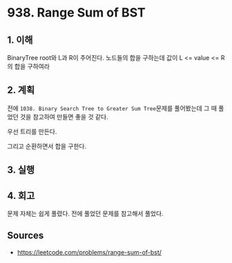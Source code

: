 # 938. Range Sum of BST

## 1. 이해

BinaryTree root와 L과 R이 주어진다. 노드들의 합을 구하는데 값이 L <= value <= R의 합을 
구하여라

## 2. 계획

전에 `1038. Binary Search Tree to Greater Sum Tree`문제를 풀어봤는데 그 때 풀었던 것을 
참고하여 만들면 좋을 것 같다.

우선 트리를 만든다.  

그리고 순환하면서 합을 구한다.

## 3. 실행

## 4. 회고

문제 자체는 쉽게 풀렸다. 전에 풀었던 문제를 참고해서 풀었다.

## Sources

* <https://leetcode.com/problems/range-sum-of-bst/>